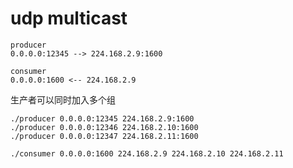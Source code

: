# udp multicast

```
producer
0.0.0.0:12345 --> 224.168.2.9:1600

consumer
0.0.0.0:1600 <-- 224.168.2.9
```

生产者可以同时加入多个组

```
./producer 0.0.0.0:12345 224.168.2.9:1600
./producer 0.0.0.0:12346 224.168.2.10:1600
./producer 0.0.0.0:12347 224.168.2.11:1600

./consumer 0.0.0.0:1600 224.168.2.9 224.168.2.10 224.168.2.11
```

